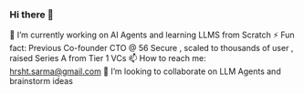 ### Hi there 👋

<!--
**linux-devil/linux-devil** is a ✨ _special_ ✨ repository because its `README.md` (this file) appears on your GitHub profile.

Here are some ideas to get you started:

- 🔭 I’m currently working on AI hardware and AI platform 56 Secure
- 👯 I’m looking to collaborate on LLM Agents
- 💬 Ask me about ...
- 📫 How to reach me: 
- 😄 Pronouns: ...
- ⚡ Fun fact: ...
-->


🔭 I’m currently working on AI Agents and learning LLMS from Scratch
⚡ Fun fact: Previous Co-founder CTO @ 56 Secure , scaled to thousands of user , raised Series A from Tier 1 VCs
📫 How to reach me: hrsht.sarma@gmail.com
👯 I’m looking to collaborate on LLM Agents and brainstorm ideas

